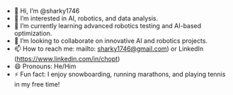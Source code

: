 - 👋 Hi, I’m @sharky1746  
- 👀 I’m interested in AI, robotics, and data analysis.  
- 🌱 I’m currently learning advanced robotics testing and AI-based optimization.  
- 💞️ I’m looking to collaborate on innovative AI and robotics projects.  
- 📫 How to reach me: mailto: sharky1746@gmail.com) or LinkedIn (https://www.linkedin.com/in/chopt)  
- 😄 Pronouns: He/Him  
- ⚡ Fun fact: I enjoy snowboarding, running marathons, and playing tennis in my free time!  

